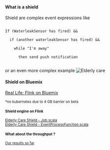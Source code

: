 #### What is a shield

Shield are complex event expressions like

<code> 
If (WaterleakSensor has fired) &&<br>
&nbsp; if (another waterleakSensor has fired) &&<br>
&nbsp; &nbsp; while "I'm away"<br>
&nbsp; &nbsp; &nbsp; then send push notification
   </code><br>

or an even more complex example
![Elderly care](https://github.com/sedgewickmm18/diagrams/blob/master/IoT4I%20-%20ElderlyCare.png)


#### Shield on Bluemix

[Real Life: Flink on Bluemix](http://134.168.58.194:8081/#/overview)

<small>*no kubernetes due to 4 GB barrier on beta<br>

#### Shield engine on Flink

[Elderly Care Shield - Job.scala](https://github.ibm.com/IoT-Insurance/flink-pocs/blob/master/medium-complex-shields/elderly-care-shield/src/main/scala/ibm/Job.scala) <br>
[Elderly Care Shield - EventProcessFunction.scala](https://github.ibm.com/IoT-Insurance/flink-pocs/blob/master/medium-complex-shields/elderly-care-shield/src/main/scala/ibm/EventProcessFunction.scala)

#### What about the throughput ?

[Our results so far](LocalMosquitto.md)

